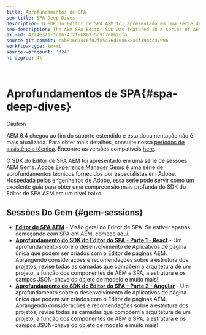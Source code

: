 ```yaml
---
title: Aprofundamentos de SPA
seo-title: SPA Deep Dives
description: O SDK do Editor de SPA AEM foi apresentado em uma série de sessões AEM Gems. Hospedada pelos engenheiros de Adobe, essa série pode servir como um excelente guia para obter uma compreensão mais profunda do SDK do Editor de SPA AEM em um nível baixo, hospedado pelos engenheiros de Adobe.
seo-description: The AEM SPA Editor SDK was featured in a series of AEM Gems sessions. Hosted by Adobe engineers, this series can serve as a great guide to gain a deeper understanding of the AEM SPA Editor SDK at a low level, hosted by Adobe engineers.
exl-id: 4724e321-1c1b-4f2f-b867-5d9f7e8b2cfa
source-git-commit: c5b816d74c6f02f85476d16868844f39b4c47996
workflow-type: tm+mt
source-wordcount: '324'
ht-degree: 4%

---
```


# Aprofundamentos de SPA{#spa-deep-dives}

>[!CAUTION]
>
>AEM 6.4 chegou ao fim do suporte estendido e esta documentação não é mais atualizada. Para obter mais detalhes, consulte nossa [períodos de assistência técnica](https://helpx.adobe.com/br/support/programs/eol-matrix.html). Encontre as versões compatíveis [here](https://experienceleague.adobe.com/docs/).

O SDK do Editor de SPA AEM foi apresentado em uma série de sessões AEM Gems. [Adobe Experience Manager Gems](https://helpx.adobe.com/experience-manager/kt/eseminars/gems/aem-index.html) é uma série de aprofundamentos técnicos fornecidos por especialistas em Adobe. Hospedada pelos engenheiros de Adobe, essa série pode servir como um excelente guia para obter uma compreensão mais profunda do SDK do Editor de SPA AEM em um nível baixo.

## Sessões Do Gem {#gem-sessions}

* **[Editor de SPA AEM](https://experienceleague.adobe.com/docs/experience-manager-gems-events/gems/gems2018/aem-spa-editor.html)** - Visão geral do Editor de SPA. Se estiver apenas começando com SPA em AEM, comece aqui.
* **[Aprofundamento do SDK do Editor do SPA - Parte 1 - React](https://experienceleague.adobe.com/docs/experience-manager-gems-events/gems/gems2018/spa-editor-sdk-deep-dive-react.html)** - Um aprofundamento sobre o desenvolvimento de Aplicativos de página única que podem ser criados com o Editor de páginas AEM. Abrangendo considerações e recomendações sobre a estrutura dos projetos, revise todas as camadas que compõem a arquitetura de um projeto, a função dos componentes de AEM e SPA, a estrutura e os campos JSON-chave do objeto de modelo e muito mais!
* **[Aprofundamento do SDK do Editor do SPA - Parte 2 - Angular](https://experienceleague.adobe.com/docs/experience-manager-gems-events/gems/gems2018/spa-editor-sdk-deep-dive-angular.html)** - Um aprofundamento sobre o desenvolvimento de Aplicativos de página única que podem ser criados com o Editor de páginas AEM. Abrangendo considerações e recomendações sobre a estrutura dos projetos, revise todas as camadas que compõem a arquitetura de um projeto, a função dos componentes de AEM e SPA, a estrutura e os campos JSON-chave do objeto de modelo e muito mais!
